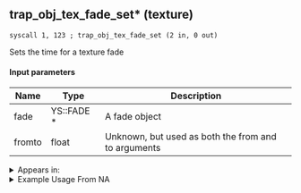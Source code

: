 ## trap_obj_tex_fade_set* (texture)

`syscall 1, 123 ; trap_obj_tex_fade_set (2 in, 0 out)`

Sets the time for a texture fade

#### Input parameters
| Name | Type | Description
|------|------|------------
| fade   | YS::FADE *   | A fade object
| fromto   | float   | Unknown, but used as both the from and to arguments




<details>
	<summary>Appears in:</summary>

</details>

<details>
	<summary>Example Usage From NA</summary>

</details>

